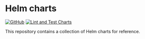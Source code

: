 # Helm charts

[![GitHub](https://img.shields.io/github/license/wozorio/helm-charts)](https://github.com/wozorio/helm-charts/blob/main/LICENSE)
[![Lint and Test Charts](https://github.com/wozorio/helm-charts/actions/workflows/lint-test.yml/badge.svg)](https://github.com/wozorio/helm-charts/actions/workflows/lint-test.yml)

This repository contains a collection of Helm charts for reference.
